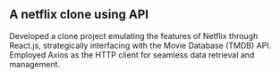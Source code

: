 ## A netflix clone using API

Developed a clone project emulating the features of Netflix through React.js, strategically interfacing with the Movie Database (TMDB) API. Employed Axios as the HTTP client for seamless data retrieval and management.

